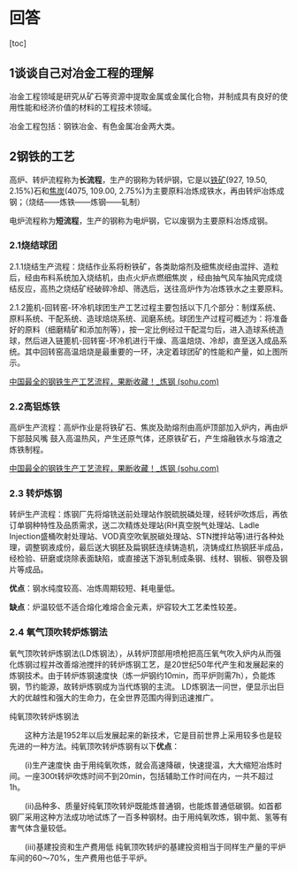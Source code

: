 # 回答



[toc]



## 1谈谈自己对冶金工程的理解

冶金工程领域是研究从矿石等资源中提取金属或金属化合物，并制成具有良好的使用性能和经济价值的材料的工程技术领域。

冶金工程包括：钢铁冶金、有色金属冶金两大类。

## 2钢铁的工艺

高炉、转炉流程称为**长流程**，生产的钢称为转炉钢，它是以[铁矿](http://finance.sina.com.cn/money/future/quote.html?code=I0)(927, 19.50, 2.15%)石和[焦炭](http://finance.sina.com.cn/money/future/quote.html?code=J0)(4075, 109.00, 2.75%)为主要原料冶炼成铁水，再由转炉冶炼成钢；（烧结——炼铁——炼钢——轧制）

电炉流程称为**短流程**，生产的钢称为电炉钢，它以废钢为主要原料冶炼成钢。

### 2.1烧结球团

2.1.1烧结生产流程：烧结作业系将粉铁矿，各类助熔剂及细焦炭经由混拌、造粒后，经由布料系统加入烧结机，由点火炉点燃细焦炭 ，经由抽气风车抽风完成烧结反应，高热之烧结矿经破碎冷却、筛选后，送往高炉作为冶炼铁水之主要原料。

2.1.2篦机-回转窑-环冷机球团生产工艺过程主要包括以下几个部分：制煤系统、原料系统、干配系统、造球焙烧系统、润磨系统。球团生产过程可概述为：将准备好的原料（细磨精矿和添加剂等），按一定比例经过干配混匀后，进入造球系统造球，然后进入链篦机-回转窑-环冷机进行干燥、高温焙烧、冷却，直至送入成品系统。其中回转窑高温焙烧是最重要的一环，决定着球团矿的性能和产量，如上图所示。

[中国最全的钢铁生产工艺流程，果断收藏！_炼钢 (sohu.com)](https://www.sohu.com/a/455289920_120568484)

### 2.2高铝炼铁

高炉生产流程：高炉作业是将铁矿石、焦炭及助熔剂由高炉顶部加入炉内，再由炉下部鼓风嘴 鼓入高温热风，产生还原气体，还原铁矿石，产生熔融铁水与熔渣之炼铁制程。

[中国最全的钢铁生产工艺流程，果断收藏！_炼钢 (sohu.com)](https://www.sohu.com/a/455289920_120568484)

### 2.3 转炉炼钢

转炉生产流程：炼钢厂先将熔铣送前处理站作脱硫脱磷处理，经转炉吹炼后，再依订单钢种特性及品质需求，送二次精炼处理站(RH真空脱气处理站、Ladle Injection盛桶吹射处理站、VOD真空吹氧脱碳处理站、STN搅拌站等)进行各种处理，调整钢液成份，最后送大钢胚及扁钢胚连续铸造机，浇铸成红热钢胚半成品，经检验、研磨或烧除表面缺陷，或直接送下游轧制成条钢、线材、钢板、钢卷及钢片等成品。

**优点**：钢水纯度较高、冶炼周期较短、耗电量低。

**缺点**：炉温较低不适合熔化难熔合金元素，炉容较大工艺柔性较差。

### 2.4 氧气顶吹转炉炼钢法

氧气顶吹转炉炼钢法(LD炼钢法），从转炉顶部用喷枪把高压氧气吹入炉内从而强化炼钢过程并改善熔池搅拌的转炉炼钢工艺，是20世纪50年代产生和发展起来的炼钢技术。由于转炉炼钢速度快（炼一炉钢约10min，而平炉则需7h），负能炼钢，节约能源，故转炉炼钢成为当代炼钢的主流。 LD炼钢法一问世，便显示出巨大的优越性和强大的生命力，在全世界范围内得到迅速推广。

纯氧顶吹转炉炼钢法

　　这种方法是1952年以后发展起来的新技术，它是目前世界上采用较多也是较先进的一种方法。纯氧顶吹转炉炼钢有以下**优点**：

　　(i)生产速度快 由于用纯氧吹炼，就会高速降碳，快速提温，大大缩短冶炼时间。一座300t转炉吹炼时间不到20min，包括辅助工作时间在内，一共不超过1h。

　　(ii)品种多、质量好纯氧顶吹转炉既能炼普通钢，也能炼普通低碳钢。如首都钢厂采用这种方法成功地试炼了一百多种钢材。由于用纯氧吹炼，钢中氮、氢等有害气体含量较低。

　　(iii)基建投资和生产费用低 纯氧顶吹转炉的基建投资相当于同样生产量的平炉车间的60～70%，生产费用也低于平炉。
